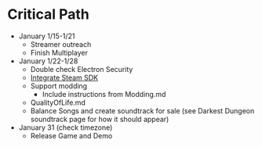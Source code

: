 # Critical Path
- January 1/15-1/21
    - Streamer outreach
    - Finish Multiplayer
- January 1/22-1/28
    - Double check Electron Security
    - [Integrate Steam SDK](https://github.com/ceifa/steamworks.js)
    - Support modding
        - Include instructions from Modding.md
    - QualityOfLife.md
    - Balance Songs and create soundtrack for sale (see Darkest Dungeon soundtrack page for how it should appear)
- January 31 (check timezone)
    - Release Game and Demo